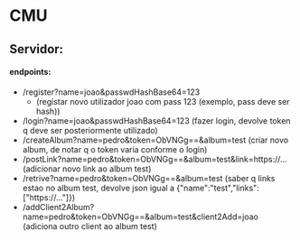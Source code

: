 # CMU

## Servidor:
#### endpoints:
- /register?name=joao&passwdHashBase64=123
  - (registar novo utilizador joao com pass 123 (exemplo, pass deve ser hash))
- /login?name=joao&passwdHashBase64=123                               (fazer login, devolve token q deve ser posteriormente utilizado)
- /createAlbum?name=pedro&token=ObVNGg==&album=test                   (criar novo album, de notar q o token varia conforme o login)
- /postLink?name=pedro&token=ObVNGg==&album=test&link=https://...     (adicionar novo link ao album test)
- /retrive?name=pedro&token=ObVNGg==&album=test                       (saber q links estao no album test, devolve json igual a {"name":"test","links":["https://..."]})
- /addClient2Album?name=pedro&token=ObVNGg==&album=test&client2Add=joao (adiciona outro client ao album test)
